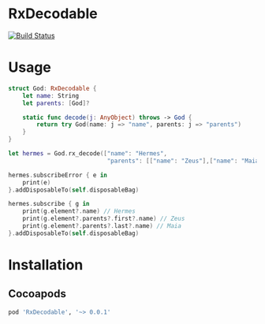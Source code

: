 # RxDecodable
[![Build Status](https://travis-ci.org/ermesup/RxDecodable.svg?branch=master)](https://travis-ci.org/ermesup/RxDecodable)

# Usage
```swift
struct God: RxDecodable {
    let name: String
    let parents: [God]?

    static func decode(j: AnyObject) throws -> God {
        return try God(name: j => "name", parents: j => "parents")
    }
}

let hermes = God.rx_decode(["name": "Hermes",
                            "parents": [["name": "Zeus"],["name": "Maia"]]])

hermes.subscribeError { e in
    print(e)
}.addDisposableTo(self.disposableBag)

hermes.subscribe { g in
    print(g.element?.name) // Hermes
    print(g.element?.parents?.first?.name) // Zeus
    print(g.element?.parents?.last?.name) // Maia
}.addDisposableTo(self.disposableBag)

```

# Installation

## Cocoapods
```bash
pod 'RxDecodable', '~> 0.0.1'
```
